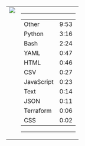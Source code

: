 
<table><tr>
<td valign="top">
  <img src="https://wakatime.com/share/@Aperture/0cd21d5d-ac4f-458d-9c71-d06f479c1297.png" />
</td>

<td valign="top">
  <hr>
  <table>
    <tr><td>Other</td><td>9:53</td></tr><tr><td>Python</td><td>3:16</td></tr><tr><td>Bash</td><td>2:24</td></tr><tr><td>YAML</td><td>0:47</td></tr><tr><td>HTML</td><td>0:46</td></tr><tr><td>CSV</td><td>0:27</td></tr><tr><td>JavaScript</td><td>0:23</td></tr><tr><td>Text</td><td>0:14</td></tr><tr><td>JSON</td><td>0:11</td></tr><tr><td>Terraform</td><td>0:06</td></tr><tr><td>CSS</td><td>0:02</td></tr>
  </table>
  <hr>
</td>
</tr></table>

